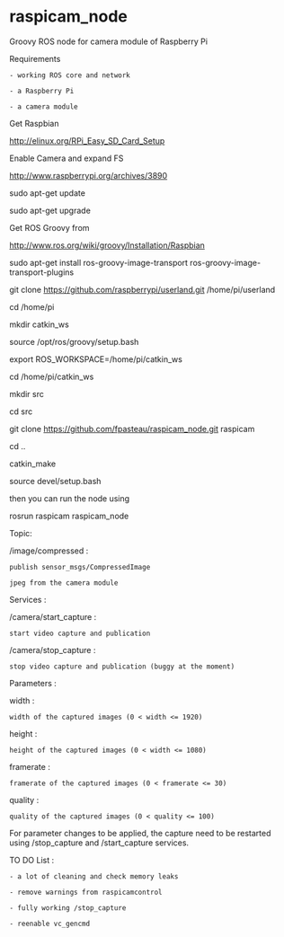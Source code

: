raspicam_node
=============

Groovy ROS node for camera module of Raspberry Pi


Requirements

	- working ROS core and network

	- a Raspberry Pi

	- a camera module 





Get Raspbian

http://elinux.org/RPi_Easy_SD_Card_Setup





Enable Camera and expand FS

http://www.raspberrypi.org/archives/3890



sudo apt-get update

sudo apt-get upgrade


Get ROS Groovy from

http://www.ros.org/wiki/groovy/Installation/Raspbian



sudo apt-get install ros-groovy-image-transport ros-groovy-image-transport-plugins



git clone https://github.com/raspberrypi/userland.git /home/pi/userland

cd /home/pi

mkdir catkin_ws



source /opt/ros/groovy/setup.bash

export ROS_WORKSPACE=/home/pi/catkin_ws



cd /home/pi/catkin_ws

mkdir src

cd src

git clone https://github.com/fpasteau/raspicam_node.git raspicam

cd ..

catkin_make

source devel/setup.bash

then you can run the node using

rosrun raspicam raspicam_node



Topic:

/image/compressed :

	publish sensor_msgs/CompressedImage

	jpeg from the camera module



Services :

/camera/start_capture :

	start video capture and publication



/camera/stop_capture :

	stop video capture and publication (buggy at the moment)



Parameters :

width :

	width of the captured images (0 < width <= 1920)

height : 

	height of the captured images (0 < width <= 1080)

framerate :

	framerate of the captured images (0 < framerate <= 30)

quality :

	quality of the captured images (0 < quality <= 100)



For parameter changes to be applied, the capture need to be restarted using /stop_capture and /start_capture services.





TO DO List :

	- a lot of cleaning and check memory leaks

	- remove warnings from raspicamcontrol

	- fully working /stop_capture

	- reenable vc_gencmd



